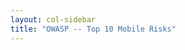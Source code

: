 ```yaml
---
layout: col-sidebar
title: "OWASP -- Top 10 Mobile Risks"
---
```


<!--
- [M1: Improper Credential Usage](m1-improper-credential-usage.md)
- [M2: Inadequate Supply Chain Security](m2-inadequate-supply-chain-security.md)
- [M3: Insecure Authentication/Authorization](m3-insecure-authentication-authorization.md)
- [M4: Insufficient Input/Output Validation](m4-insufficient-input-output-validation.md)
- [M5: Insecure Communication](m5-insecure-communication.md)
- [M6: Inadequate Privacy Controls](m6-inadequate-privacy-controls.md)
- [M7: Insufficient Binary Protections](m7-insufficient-binary-protection.md)
- [M8: Security Misconfiguration](m8-security-misconfiguration.md)
- [M9: Insecure Data Storage](m9-insecure-data-storage.md)
- [M10: Insufficient Cryptography](m10-insufficient-cryptography.md)

## Comparison between 2016 and 2023
![image description](/2023-risks/assets/images/comparison-owasp-10.png)


## Vulnerabilities which didn't make the place on Beta 3 Draft list, but in future we may consider them.

* Data Leakage
* Hardcoded Secrets
* Insecure Access Control
* Path Overwrite and Path Traversal
* Unprotected Endpoints (Deeplink, Activitity, Service ...)
* Unsafe Sharing
-->
